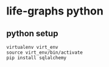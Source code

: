 # life-graphs python

## python setup

	virtualenv virt_env
	source virt_env/bin/activate
	pip install sqlalchemy
